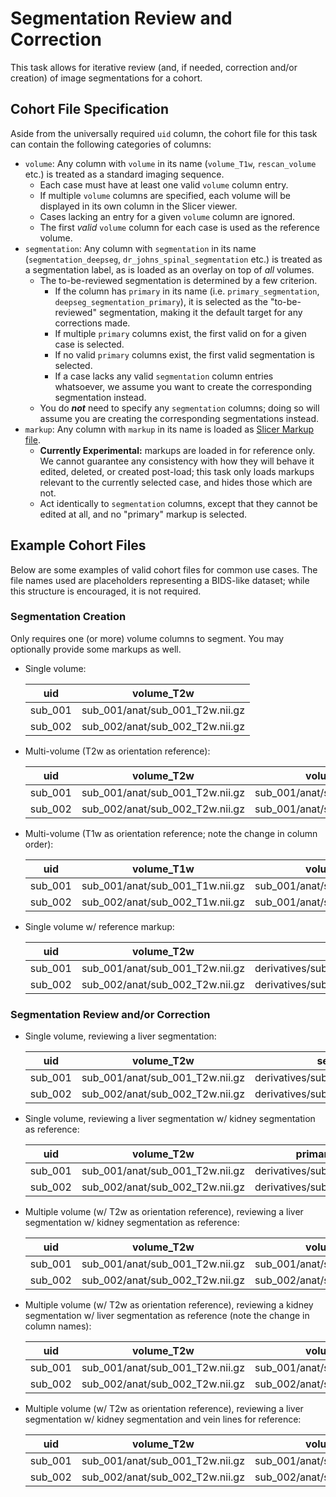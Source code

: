 # Segmentation Review and Correction

This task allows for iterative review (and, if needed, correction and/or creation) of image segmentations for a cohort.

## Cohort File Specification

Aside from the universally required `uid` column, the cohort file for this task can contain the following categories of columns:

* `volume`: Any column with `volume` in its name (`volume_T1w`, `rescan_volume` etc.) is treated as a standard imaging sequence.
  * Each case must have at least one valid `volume` column entry. 
  * If multiple `volume` columns are specified, each volume will be displayed in its own column in the Slicer viewer.
  * Cases lacking an entry for a given `volume` column are ignored.
  * The first _valid_ `volume` column for each case is used as the reference volume.
* `segmentation`: Any column with `segmentation` in its name (`segmentation_deepseg`, `dr_johns_spinal_segmentation` etc.) is treated as a segmentation label, as is loaded as an overlay on top of _all_ volumes.
  * The to-be-reviewed segmentation is determined by a few criterion.
    * If the column has `primary` in its name (i.e. `primary_segmentation`, `deepseg_segmentation_primary`), it is selected as the "to-be-reviewed" segmentation, making it the default target for any corrections made.
    * If multiple `primary` columns exist, the first valid on for a given case is selected.
    * If no valid `primary` columns exist, the first valid segmentation is selected.
    * If a case lacks any valid `segmentation` column entries whatsoever, we assume you want to create the corresponding segmentation instead.
  * You do **_not_** need to specify any `segmentation` columns; doing so will assume you are creating the corresponding segmentations instead.
* `markup`: Any column with `markup` in its name is loaded as [Slicer Markup file](https://slicer.readthedocs.io/en/latest/user_guide/modules/markups.html).
  * **Currently Experimental:** markups are loaded in for reference only. We cannot guarantee any consistency with how they will behave it edited, deleted, or created post-load; this task only loads markups relevant to the currently selected case, and hides those which are not.
  * Act identically to `segmentation` columns, except that they cannot be edited at all, and no "primary" markup is selected.

## Example Cohort Files

Below are some examples of valid cohort files for common use cases. 
The file names used are placeholders representing a BIDS-like dataset; while this structure is encouraged, it is not required.

### Segmentation Creation

Only requires one (or more) volume columns to segment. You may optionally provide some markups as well.

* Single volume:
    
    | uid     | volume_T2w                      |
    |---------|---------------------------------|
    | sub_001 | sub_001/anat/sub_001_T2w.nii.gz |
    | sub_002 | sub_002/anat/sub_002_T2w.nii.gz |

* Multi-volume (T2w as orientation reference):
    
    | uid     | volume_T2w                      | volume_T1w                      |
    |---------|---------------------------------|---------------------------------|
    | sub_001 | sub_001/anat/sub_001_T2w.nii.gz | sub_001/anat/sub_001_T1w.nii.gz |
    | sub_002 | sub_002/anat/sub_002_T2w.nii.gz | sub_001/anat/sub_002_T1w.nii.gz |

* Multi-volume (T1w as orientation reference; note the change in column order):
    
    | uid     | volume_T1w                      | volume_T2w                      |
    |---------|---------------------------------|---------------------------------|
    | sub_001 | sub_001/anat/sub_001_T1w.nii.gz | sub_001/anat/sub_001_T2w.nii.gz |
    | sub_002 | sub_002/anat/sub_002_T1w.nii.gz | sub_001/anat/sub_002_T2w.nii.gz |
  
* Single volume w/ reference markup:

    | uid     | volume_T2w                      | markup_discs                                |
    |---------|---------------------------------|---------------------------------------------|
    | sub_001 | sub_001/anat/sub_001_T2w.nii.gz | derivatives/sub_001/anat/sub_001_discs.json |
    | sub_002 | sub_002/anat/sub_002_T2w.nii.gz | derivatives/sub_002/anat/sub_002_discs.json |

### Segmentation Review and/or Correction

* Single volume, reviewing a liver segmentation:
    
    | uid     | volume_T2w                      | segmentation_liver                            |
    |---------|---------------------------------|-----------------------------------------------|
    | sub_001 | sub_001/anat/sub_001_T2w.nii.gz | derivatives/sub_001/anat/sub_001_liver.nii.gz |
    | sub_002 | sub_002/anat/sub_002_T2w.nii.gz | derivatives/sub_002/anat/sub_002_liver.nii.gz |

* Single volume, reviewing a liver segmentation w/ kidney segmentation as reference:

    | uid     | volume_T2w                      | primary_segmentation_liver                    | segmentation_kidney                            |
    |---------|---------------------------------|-----------------------------------------------|------------------------------------------------|
    | sub_001 | sub_001/anat/sub_001_T2w.nii.gz | derivatives/sub_001/anat/sub_001_liver.nii.gz | derivatives/sub_001/anat/sub_001_kidney.nii.gz |
    | sub_002 | sub_002/anat/sub_002_T2w.nii.gz | derivatives/sub_002/anat/sub_002_liver.nii.gz | derivatives/sub_002/anat/sub_002_kidney.nii.gz |

* Multiple volume (w/ T2w as orientation reference), reviewing a liver segmentation w/ kidney segmentation as reference:
    
    | uid     | volume_T2w                      | volume_T1w                      | primary_segmentation_liver                    | segmentation_kidney                            |
    |---------|---------------------------------|---------------------------------|-----------------------------------------------|------------------------------------------------|
    | sub_001 | sub_001/anat/sub_001_T2w.nii.gz | sub_001/anat/sub_001_T1w.nii.gz | derivatives/sub_001/anat/sub_001_liver.nii.gz | derivatives/sub_001/anat/sub_001_kidney.nii.gz |
    | sub_002 | sub_002/anat/sub_002_T2w.nii.gz | sub_002/anat/sub_002_T1w.nii.g  | derivatives/sub_002/anat/sub_002_liver.nii.gz | derivatives/sub_002/anat/sub_002_kidney.nii.gz |

* Multiple volume (w/ T2w as orientation reference), reviewing a kidney segmentation w/ liver segmentation as reference (note the change in column names):
    
    | uid     | volume_T2w                      | volume_T1w                      | segmentation_liver                            | primary_segmentation_kidney                    |
    |---------|---------------------------------|---------------------------------|-----------------------------------------------|------------------------------------------------|
    | sub_001 | sub_001/anat/sub_001_T2w.nii.gz | sub_001/anat/sub_001_T1w.nii.gz | derivatives/sub_001/anat/sub_001_liver.nii.gz | derivatives/sub_001/anat/sub_001_kidney.nii.gz |
    | sub_002 | sub_002/anat/sub_002_T2w.nii.gz | sub_002/anat/sub_002_T1w.nii.g  | derivatives/sub_002/anat/sub_002_liver.nii.gz | derivatives/sub_002/anat/sub_002_kidney.nii.gz |

* Multiple volume (w/ T2w as orientation reference), reviewing a liver segmentation w/ kidney segmentation and vein lines for reference:

    | uid     | volume_T2w                      | volume_T1w                      | segmentation_liver                            | primary_segmentation_kidney                    | markup_veins                                |
    |---------|---------------------------------|---------------------------------|-----------------------------------------------|------------------------------------------------|---------------------------------------------|
    | sub_001 | sub_001/anat/sub_001_T2w.nii.gz | sub_001/anat/sub_001_T1w.nii.gz | derivatives/sub_001/anat/sub_001_liver.nii.gz | derivatives/sub_001/anat/sub_001_kidney.nii.gz | derivatives/sub_001/anat/sub_001_veins.json |
    | sub_002 | sub_002/anat/sub_002_T2w.nii.gz | sub_002/anat/sub_002_T1w.nii.g  | derivatives/sub_002/anat/sub_002_liver.nii.gz | derivatives/sub_002/anat/sub_002_kidney.nii.gz | derivatives/sub_001/anat/sub_002_veins.json |
